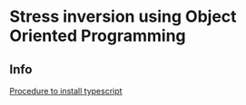 # Stress inversion using Object Oriented Programming

## Info
[Procedure to install typescript](https://bobaekang.com/blog/minimal-typescript-project-setup-for-curious-minds/)
